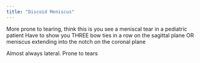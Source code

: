 ```yaml
---
title: "Discoid Meniscus"
---
```

More prone to tearing, think this is you see a meniscal tear in a pediatric patient
Have to show you THREE bow ties in a row on the sagittal plane OR meniscus extending into the notch on the coronal plane

Almost always lateral. Prone to tears

